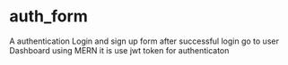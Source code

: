 # auth_form
A authentication Login and sign up form after successful login go to user Dashboard using MERN it is use jwt token for authenticaton
